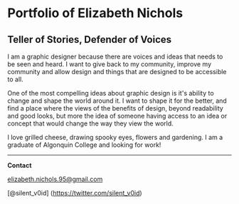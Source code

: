 # Portfolio of Elizabeth Nichols

## Teller of Stories, Defender of Voices

I am a graphic designer because there are voices and ideas that needs to be seen and heard. I want to give back to my community, improve my community and allow design and things that are designed to be accessible to all.

One of the most compelling ideas about graphic design is it's ability to change and shape the world around it. I want to shape it for the better, and find a place where the views of the benefits of design, beyond readability and good looks, but more the idea of someone having access to an idea or concept that would change the way they view the world.

I love grilled cheese, drawing spooky eyes, flowers and gardening. I am a graduate of Algonquin College and looking for work!

---

**Contact**

elizabeth.nichols.95@gmail.com

[@silent_v0id] (https://twitter.com/silent_v0id)



